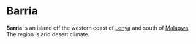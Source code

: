 # Barria

**Barria** is an island off the western coast of [Lenya](../lenya) and south of [Malagwa](../malagwa). The region is arid desert climate.
